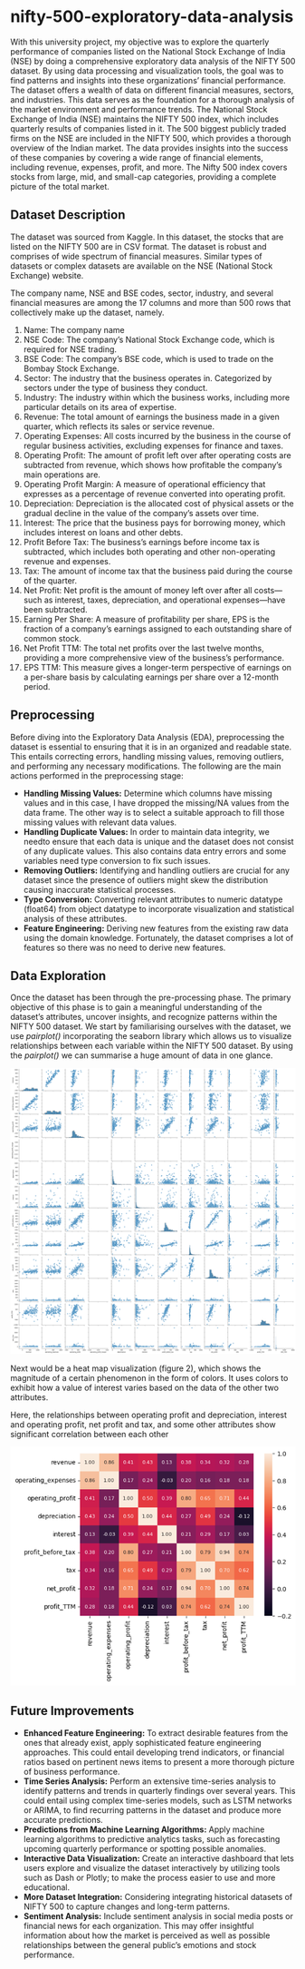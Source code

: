 # nifty-500-exploratory-data-analysis

With this university project, my objective was to explore the quarterly performance of companies listed on the National Stock Exchange of India (NSE) by doing a comprehensive exploratory data analysis of the NIFTY 500 dataset. By using data processing and visualization tools, the goal was to find patterns and insights into these organizations’ financial performance. The dataset offers a wealth of data on different financial measures, sectors, and industries. This data serves as the foundation for a thorough analysis of the market environment and performance trends. The National Stock Exchange of India (NSE) maintains the NIFTY 500 index, which includes quarterly results of companies listed in it. The 500 biggest publicly traded firms on the NSE are included in the NIFTY 500, which provides a thorough overview of the Indian market. The data provides insights into the success of these companies by covering a wide range of financial elements, including revenue, expenses, profit, and more. The Nifty 500 index covers stocks from large, mid, and small-cap categories, providing a complete picture of the total market.

## Dataset Description
The dataset was sourced from Kaggle. In this dataset, the stocks that are listed on the NIFTY 500 are in CSV format. The dataset is robust and comprises of wide spectrum of financial measures. Similar types of datasets or complex datasets are available on the NSE (National Stock Exchange) website.

The company name, NSE and BSE codes, sector, industry, and several financial measures are among the 17 columns and more than 500 rows that collectively make up the dataset, namely.

1. Name: The company name
2. NSE Code: The company’s National Stock Exchange code, which is required for NSE trading.
3. BSE Code: The company’s BSE code, which is used to trade on the Bombay Stock Exchange.
4. Sector: The industry that the business operates in. Categorized by sectors under the type of business they conduct.
5. Industry: The industry within which the business works, including more particular details on its area of expertise.
6. Revenue: The total amount of earnings the business made in a given quarter, which reflects its sales or service revenue.
7. Operating Expenses: All costs incurred by the business in the course of regular business activities, excluding expenses for finance and taxes.
8. Operating Profit: The amount of profit left over after operating costs are subtracted from revenue, which shows how profitable the company’s main operations are.
9. Operating Profit Margin: A measure of operational efficiency that expresses as a percentage of revenue converted into operating profit.
10. Depreciation: Depreciation is the allocated cost of physical assets or the gradual decline in the value of the company’s assets over time.
11. Interest: The price that the business pays for borrowing money, which includes interest on loans and other debts.
12. Profit Before Tax: The business’s earnings before income tax is subtracted, which includes both operating and other non-operating revenue and expenses.
13. Tax: The amount of income tax that the business paid during the course of the quarter.
14. Net Profit: Net profit is the amount of money left over after all costs—such as interest, taxes, depreciation, and operational expenses—have been subtracted.
15. Earning Per Share: A measure of profitability per share, EPS is the fraction of a company’s earnings assigned to each outstanding share of common stock.
16. Net Profit TTM: The total net profits over the last twelve months, providing a more comprehensive view of the business’s performance.
17. EPS TTM: This measure gives a longer-term perspective of earnings on a per-share basis by calculating earnings per share over a 12-month period.

## Preprocessing
Before diving into the Exploratory Data Analysis (EDA), preprocessing the dataset is essential to ensuring that it is in an organized and readable state. This entails correcting errors, handling missing values, removing outliers, and performing any necessary modifications. The following are the main actions performed in the preprocessing stage:

* __Handling Missing Values:__ Determine which columns have missing values and in this case, I have dropped the missing/NA values from the data frame. The other way is to select a suitable approach to fill those missing values with relevant data values.
* __Handling Duplicate Values:__ In order to maintain data integrity, we needto ensure that each data is unique and the dataset does not consist of any duplicate values. This also contains data entry errors and some variables need type conversion to fix such issues.
* __Removing Outliers:__ Identifying and handling outliers are crucial for any dataset since the presence of outliers might skew the distribution causing inaccurate statistical processes.
* __Type Conversion:__ Converting relevant attributes to numeric datatype (float64) from object datatype to incorporate visualization and statistical analysis of these attributes.
* __Feature Engineering:__ Deriving new features from the existing raw data using the domain knowledge. Fortunately, the dataset comprises a lot of features so there was no need to derive new features.

## Data Exploration
Once the dataset has been through the pre-processing phase. The primary objective of this phase is to gain a meaningful understanding of the dataset’s attributes, uncover insights, and recognize patterns within the NIFTY 500 dataset.
We start by familiarising ourselves with the dataset, we use _pairplot()_ incorporating the seaborn library which allows us to visualize relationships between each variable within the NIFTY 500 dataset. By using the _pairplot()_ we can summarise a huge amount of data in one glance.

![Alt text](imgs/pairplot.png)

Next would be a heat map visualization (figure 2), which shows the magnitude of a certain phenomenon in the form of colors. It uses colors to exhibit how a value of interest varies based on the data of the other two attributes.

Here, the relationships between operating profit and depreciation, interest and operating profit, net profit and tax, and some other attributes show significant correlation between each other

![Alt text](imgs/heatmap.png)

## Future Improvements

* __Enhanced Feature Engineering:__ To extract desirable features from the ones that already exist, apply sophisticated feature engineering approaches. This could entail developing trend indicators, or financial ratios based on pertinent news items to present a more thorough picture of business performance.
* __Time Series Analysis:__ Perform an extensive time-series analysis to identify patterns and trends in quarterly findings over several years. This could entail using complex time-series models, such as LSTM networks or ARIMA, to find recurring patterns in the dataset and produce more accurate predictions.
* __Predictions from Machine Learning Algorithms:__ Apply machine learning algorithms to predictive analytics tasks, such as forecasting upcoming quarterly performance or spotting possible anomalies.
* __Interactive Data Visualization:__ Create an interactive dashboard that lets users explore and visualize the dataset interactively by utilizing tools such as Dash or Plotly; to make the process easier to use and more educational.
* __More Dataset Integration:__ Considering integrating historical datasets of NIFTY 500 to capture changes and long-term patterns.
* __Sentiment Analysis:__ Include sentiment analysis in social media posts or financial news for each organization. This may offer insightful information about how the market is perceived as well as possible relationships between the general public’s emotions and stock performance.